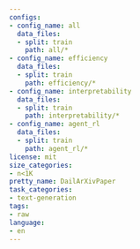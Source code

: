 ```yaml
---
configs:
- config_name: all
  data_files:
  - split: train
    path: all/*
- config_name: efficiency
  data_files:
  - split: train
    path: efficiency/*
- config_name: interpretability
  data_files:
  - split: train
    path: interpretability/*
- config_name: agent_rl
  data_files:
  - split: train
    path: agent_rl/*
license: mit
size_categories:
- n<1K
pretty_name: DailArXivPaper
task_categories:
- text-generation
tags:
- raw
language:
- en
---
```

